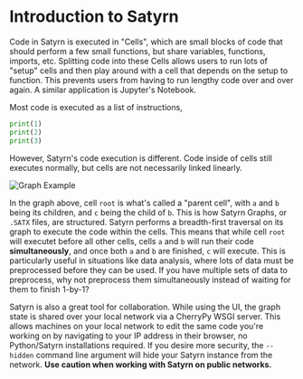 # Introduction to Satyrn
Code in Satyrn is executed in "Cells", which are small blocks of code that should perform a few small functions, 
but share variables, functions, imports, etc. Splitting code into these Cells allows users to run lots of "setup" 
cells and then play around with a cell that depends on the setup to function. This prevents users from having to run 
lengthy code over and over again. A similar application is Jupyter's Notebook.


Most code is executed as a list of instructions,
```python
print(1)
print(2)
print(3)
```
However, Satyrn's code execution is different. Code inside of cells still executes normally, but cells are not 
necessarily linked linearly. 

![Graph Example](https://github.com/CharlesAverill/satyrn/blob/master/docs/media/graph.png?raw=true)

In the graph above, cell `root` is what's called a "parent cell", with `a` and `b` being its children, and `c` 
being the child of `b`. This is how Satyrn Graphs, or `.SATX` files, are structured. Satyrn performs a breadth-first 
traversal on its graph to execute the code within the cells. This means that while cell `root` will executet before all 
other cells, cells `a` and `b` will run their code <b>simultaneously</b>, and once both `a` and `b` are finished, `c` 
will execute. This is particularly useful in situations like data analysis, where lots of data 
must be preprocessed before they can be used. If you have multiple sets of data to preprocess, why not preprocess them 
simultaneously instead of waiting for them to finish 1-by-1?

Satyrn is also a great tool for collaboration. While using the UI, the graph state is shared over your local network 
via a CherryPy WSGI server. This allows machines on your local network to edit the same code you're working on by 
navigating to your IP address in their browser, no Python/Satyrn installations required. If you desire more security, 
the `--hidden` command line argument will hide your Satyrn instance from the network. <b>Use caution when working with 
Satyrn on public networks.</b>